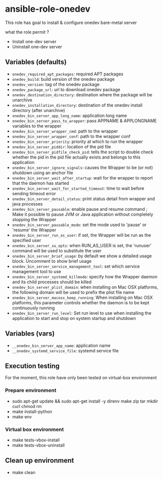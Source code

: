 # ansible-role-onedev

This role has goal to install & configure onedev bare-metal server  

what the role permit ?  
- Install one-dev server  
- Uninstall one-dev server  

## Variables (defaults)

* ``onedev_required_apt_packages``: required APT packages  
* ``onedev_build``: build version of the onedev package  
* ``onedev_version``: tag of the onedev package  
* ``onedev_package_url``: url to download onedev package  
* ``onedev_destination_directory``: destination where the package will be unarchive  
* ``onedev_installation_directory``: destination of the onedev install directory (after unarchive)     
* ``onedev_bin_server_app_long_name``: application long name
* ``onedev_bin_server_pass_to_wrapper``: pass APPNAME & APPLONGNAME variables to the wrapper   
* ``onedev_bin_server_wrapper_cmd``: path to the wrapper  
* ``onedev_bin_server_wrapper_conf``: path to the wrapper conf
* ``onedev_bin_server_priority``: priority at which to run the wrapper  
* ``onedev_bin_server_piddir``: location of the pid file  
* ``onedev_bin_server_pidfile_check_pid``: tells the script to double check whether the pid in the pid file actually exists and belongs to this application  
* ``onedev_bin_server_ignore_signals``: causes the Wrapper to be (or not) shutdown using an anchor file  
* ``onedev_bin_server_wait_after_startup``: wait for the wrapper to report that the daemon has started   
* ``onedev_bin_server_wait_for_started_timeout``: time to wait before sending timeout error    
* ``onedev_bin_server_detail_status``: print status detail from wrapper and java processes  
* ``onedev_bin_server_pausable``: enable pause and resume command ; Make it possible to pause JVM or Java application without completely stopping the Wrapper  
* ``onedev_bin_server_pausable_mode``: set the mode used to 'pause' or 'resume' the Wrapper  
* ``onedev_bin_server_run_as_user``: if set, the Wrapper will be run as the specified user  
* ``onedev_bin_server_su_opts``: when RUN_AS_USER is set, the 'runuser' command will be used to substitute the user
* ``onedev_bin_server_brief_usage``: by default we show a detailed usage block.  Uncomment to show brief usage
* ``onedev_bin_server_service_management_tool``: set which service management tool to use  
* ``onedev_bin_server_systemd_killmode``: specify how the Wrapper daemon and its child processes should be killed
* ``onedev_bin_server_plist_domain``: when installing on Mac OSX platforms, the following domain will be used to prefix the plist file name
* ``onedev_bin_server_macosx_keep_running``: When installing on Mac OSX platforms, this parameter controls whether the daemon is to be kept continuously running
* ``onedev_bin_server_run_level``: Set run level to use when installing the application to start and stop on system startup and shutdown

## Variables (vars)
* ``__onedev_bin_server_app_name``: application name 
* ``__onedev_systemd_service_file``: systemd service file

## Execution testing

For the moment, this role have only been tested on virtual-box environment  

### Prepare environment

- sudo apt-get update && sudo apt-get install -y direnv make zip tar mkdir curl chmod rm  
- make install-python  
- make env  

### Virtual box environment

- make tests-vbox-install  
- make tests-vbox-uninstall  

## Clean up environment

- make clean  

